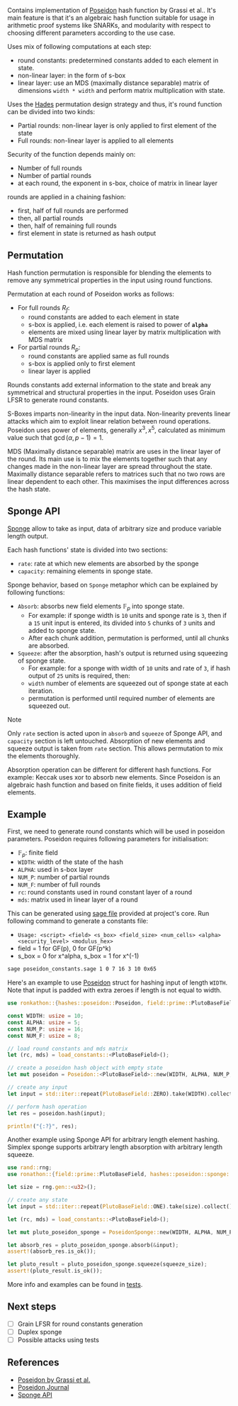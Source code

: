 Contains implementation of [Poseidon](https://eprint.iacr.org/2019/458.pdf) hash function by Grassi et al..
It's main feature is that it's an algebraic hash function suitable for usage in arithmetic proof
systems like SNARKs, and modularity with respect to choosing different parameters according
to the use case.

Uses mix of following computations at each step:
- round constants: predetermined constants added to each element in state.
- non-linear layer: in the form of s-box
- linear layer: use an MDS (maximally distance separable) matrix of dimensions `width * width`
  and perform matrix multiplication with state.

Uses the [Hades](https://eprint.iacr.org/2019/1107) permutation design strategy and thus, it's round function can be divided into two kinds:
- Partial rounds: non-linear layer is only applied to first element of the state
- Full rounds: non-linear layer is applied to all elements

Security of the function depends mainly on:
- Number of full rounds
- Number of partial rounds
- at each round, the exponent in s-box, choice of matrix in linear layer

rounds are applied in a chaining fashion:
- first, half of full rounds are performed
- then, all partial rounds
- then, half of remaining full rounds
- first element in state is returned as hash output

## Permutation

Hash function permutation is responsible for blending the elements to remove any symmetrical properties in the input using round functions.

Permutation at each round of Poseidon works as follows:
- For full rounds $R_f$:
  - round constants are added to each element in state
  - s-box is applied, i.e. each element is raised to power of **`alpha`**
  - elements are mixed using linear layer by matrix multiplication with MDS matrix
- For partial rounds $R_p$:
  - round constants are applied same as full rounds
  - s-box is applied only to first element
  - linear layer is applied

Rounds constants add external information to the state and break any symmetrical and structural properties in the input. Poseidon uses Grain LFSR to generate round constants.

S-Boxes imparts non-linearity in the input data. Non-linearity prevents linear attacks which aim to exploit linear relation between round operations. Poseidon uses power of elements, generally $x^3, x^5$, calculated as minimum value such that $\gcd(\alpha, p-1) = 1$.

MDS (Maximally distance separable) matrix are uses in the linear layer of the round. Its main use is to mix the elements together such that any changes made in the non-linear layer are spread throughout the state. Maximally distance separable refers to matrices such that no two rows are linear dependent to each other. This maximises the input differences across the hash state.

## Sponge API

[Sponge](https://en.wikipedia.org/wiki/Sponge_function) allow to take as input, data of arbitrary size and produce variable length output.

Each hash functions' state is divided into two sections:
- `rate`: rate at which new elements are absorbed by the sponge
- `capacity`: remaining elements in sponge state.

Sponge behavior, based on `Sponge` metaphor which can be explained by following functions:
- `Absorb`: absorbs new field elements $\mathbb{F}_p$ into sponge state.
  - For example: if sponge width is `10` units and sponge rate is `3`, then if a `15` unit input is entered, its divided into `5` chunks of `3` units and added to sponge state.
  - After each chunk addition, permutation is performed, until all chunks are absorbed.
- `Squeeze`: after the absorption, hash's output is returned using squeezing of sponge state.
  - For example: for a sponge with width of `10` units and rate of `3`, if hash output of `25` units is required, then:
  - `width` number of elements are squeezed out of sponge state at each iteration.
  - permutation is performed until required number of elements are squeezed out.

> [!NOTE]
> Only `rate` section is acted upon in `absorb` and `squeeze` of Sponge API, and `capacity` section is left untouched. Absorption of new elements and squeeze output is taken from `rate` section. This allows permutation to mix the elements thoroughly.

Absorption operation can be different for different hash functions. For example: Keccak uses xor to absorb new elements. Since Poseidon is an algebraic hash function and based on finite fields, it uses addition of field elements.

## Example

First, we need to generate round constants which will be used in poseidon parameters. Poseidon requires following parameters for initialisation:

- $\mathbb{F}_p$: finite field
- `WIDTH`: width of the state of the hash
- `ALPHA`: used in s-box layer
- `NUM_P`: number of partial rounds
- `NUM_F`: number of full rounds
- `rc`: round constants used in round constant layer of a round
- `mds`: matrix used in linear layer of a round

This can be generated using [sage file](../../../math/poseidon_constants.sage) provided at project's core. Run following command to generate a constants file:

- `Usage: <script> <field> <s_box> <field_size> <num_cells> <alpha> <security_level> <modulus_hex>`
- field = 1 for GF(p), 0 for GF(p^k)
- s_box = 0 for x^alpha, s_box = 1 for x^(-1)

```sh
sage poseidon_constants.sage 1 0 7 16 3 10 0x65
```

Here's an example to use [Poseidon](./mod.rs) struct for hashing input of length `WIDTH`. Note that input is padded with extra zeroes if length is not equal to width.

```rust
use ronkathon::{hashes::poseidon::Poseidon, field::prime::PlutoBaseField}; // can be any field that implements FiniteField trait

const WIDTH: usize = 10;
const ALPHA: usize = 5;
const NUM_P: usize = 16;
const NUM_F: usize = 8;

// load round constants and mds matrix
let (rc, mds) = load_constants::<PlutoBaseField>();

// create a poseidon hash object with empty state
let mut poseidon = Poseidon::<PlutoBaseField>::new(WIDTH, ALPHA, NUM_P, NUM_F, rc, mds);

// create any input
let input = std::iter::repeat(PlutoBaseField::ZERO).take(WIDTH).collect();

// perform hash operation
let res = poseidon.hash(input);

println!("{:?}", res);
```

Another example using Sponge API for arbitrary length element hashing. Simplex sponge supports arbitrary length absorption with arbitrary length squeeze.

```rust
use rand::rng;
use ronathon::{field::prime::PlutoBaseField, hashes::poseidon::sponge::PoseidonSponge};

let size = rng.gen::<u32>();

// create any state
let input = std::iter::repeat(PlutoBaseField::ONE).take(size).collect();

let (rc, mds) = load_constants::<PlutoBaseField>();

let mut pluto_poseidon_sponge = PoseidonSponge::new(WIDTH, ALPHA, NUM_P, NUM_F, rate, rc, mds)

let absorb_res = pluto_poseidon_sponge.absorb(&input);
assert!(absorb_res.is_ok());

let pluto_result = pluto_poseidon_sponge.squeeze(squeeze_size);
assert!(pluto_result.is_ok());
```
More info and examples can be found in [tests](./tests/mod.rs).

## Next steps

- [ ] Grain LFSR for round constants generation
- [ ] Duplex sponge
- [ ] Possible attacks using tests

## References

- [Poseidon by Grassi et al.](https://eprint.iacr.org/2019/458)
- [Poseidon Journal](https://autoparallel.github.io/overview/index.html)
- [Sponge API](https://keccak.team/sponge_duplex.html)
